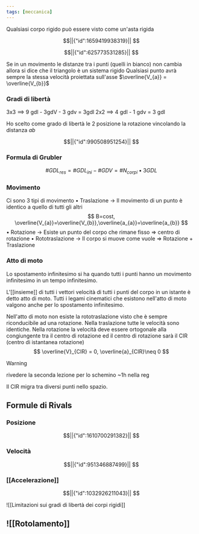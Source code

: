 ```yaml
---
tags: [meccanica]
---
```


Qualsiasi corpo rigido può essere visto come un'asta rigida
```math
||{"id":1659419938319}||


```


```math
||{"id":625773531285}||


```

Se in un movimento le distanze tra i punti (quelli in bianco) non cambia allora si dice che il triangolo è un sistema rigido 
Qualsiasi punto avrà sempre la stessa velocità proiettata sull'asse $\overline{V_{a}} = \overline{V_{b}}$ 

### Gradi di libertà

$3$x$3$ $\implies$ 9 gdl - 3gdV - 3 gdv $=$ 3gdl
$2$x$2$ $\implies$ 4 gdl - 1 gdv = 3 gdl

Ho scelto come grado di libertà le 2 posizione la rotazione vincolando la distanza $ab$
```math
||{"id":990508951254}||


```

### Formula di Grubler

$$
\#GDL_{res} = \#GDL_{ini} - \#GDV = \#N_{corpi} •3GDL
$$

### Movimento

Ci sono 3 tipi di movimento 
	• Traslazione -> Il movimento di un punto è identico a quello di tutti gli altri 
	$$
	B=cost, \overline{V_{a}}=\overline{V_{b}},\overline{a_{a}}=\overline{a_{b}}
$$• Rotazione -> Esiste un punto del corpo che rimane fisso => centro di rotazione 
	• Rototraslazione -> Il corpo si muove come vuole => Rotazione + Traslazione

### Atto di moto

Lo spostamento infinitesimo si ha quando tutti i punti hanno un movimento infinitesimo in un tempo infinitesimo.

L'[[insieme]] di tutti i vettori velocità di tutti i punti del corpo in un istante è detto atto di moto.
Tutti i legami cinematici che esistono nell'atto di moto valgono anche per lo spostamento infinitesimo.

Nell'atto di moto non esiste la rototraslazione visto che è sempre riconducibile ad una rotazione.
Nella traslazione tutte le velocità sono identiche.
Nella rotazione la velocità deve essere ortogonale alla congiungente tra il centro di rotazione ed il centro di rotazione sarà il CIR (centro di istantanea rotazione)
$$
\overline{V}_{CIR} = 0, \overline{a}_{CIR}\neq 0
$$
>[!warning]
>rivedere la seconda lezione per lo schemino ~1h nella reg

Il CIR migra tra diversi punti nello spazio.

## Formule di Rivals

### Posizione

```math
||{"id":1610700291382}||


```

### Velocità

```math
||{"id":951346887499}||


```
### [[Accelerazione]]

```math
||{"id":1032926211043}||


```

![[Limitazioni sui gradi di libertà dei corpi rigidi]]
## ![[Rotolamento]]
